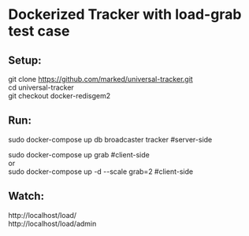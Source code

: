 # Dockerized Tracker with load-grab test case

## Setup:  
git clone https://github.com/marked/universal-tracker.git  
cd universal-tracker  
git checkout docker-redisgem2  

## Run:  
sudo docker-compose up db broadcaster tracker   #server-side  

sudo docker-compose up grab              #client-side  
or  
sudo docker-compose up -d --scale grab=2 #client-side

## Watch:  
http://localhost/load/  
http://localhost/load/admin
